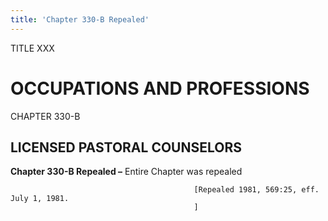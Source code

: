 ```yaml
---
title: 'Chapter 330-B Repealed'
---
```


TITLE XXX
                                             
OCCUPATIONS AND PROFESSIONS
===========================

CHAPTER 330-B
                                             
LICENSED PASTORAL COUNSELORS
----------------------------

**Chapter 330-B Repealed –** Entire Chapter was repealed


                                             [Repealed 1981, 569:25, eff. July 1, 1981.
                                             ]
